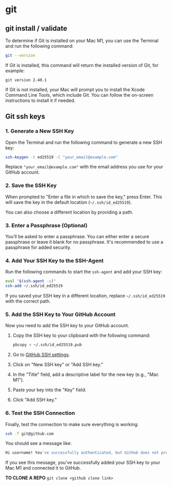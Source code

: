 # git


## git install / validate
To determine if Git is installed on your Mac M1, you can use the Terminal and run the following command:

```bash
git --version
```

If Git is installed, this command will return the installed version of Git, for example:

```
git version 2.40.1
```

If Git is not installed, your Mac will prompt you to install the Xcode Command Line Tools, which include Git. You can follow the on-screen instructions to install it if needed.

## Git ssh keys

### 1. **Generate a New SSH Key**

Open the Terminal and run the following command to generate a new SSH key:

```bash
ssh-keygen -t ed25519 -C "your_email@example.com"
```

Replace `"your_email@example.com"` with the email address you use for your GitHub account.

### 2. **Save the SSH Key**

When prompted to "Enter a file in which to save the key," press Enter. This will save the key in the default location (`~/.ssh/id_ed25519`).

You can also choose a different location by providing a path.

### 3. **Enter a Passphrase (Optional)**

You’ll be asked to enter a passphrase. You can either enter a secure passphrase or leave it blank for no passphrase. It's recommended to use a passphrase for added security.

### 4. **Add Your SSH Key to the SSH-Agent**

Run the following commands to start the `ssh-agent` and add your SSH key:

```bash
eval "$(ssh-agent -s)"
ssh-add ~/.ssh/id_ed25519
```

If you saved your SSH key in a different location, replace `~/.ssh/id_ed25519` with the correct path.

### 5. **Add the SSH Key to Your GitHub Account**

Now you need to add the SSH key to your GitHub account.

1. Copy the SSH key to your clipboard with the following command:

    ```bash
    pbcopy < ~/.ssh/id_ed25519.pub
    ```

2. Go to [GitHub SSH settings](https://github.com/settings/ssh/new).
3. Click on "New SSH key" or "Add SSH key."
4. In the "Title" field, add a descriptive label for the new key (e.g., "Mac M1").
5. Paste your key into the "Key" field.
6. Click "Add SSH key."

### 6. **Test the SSH Connection**

Finally, test the connection to make sure everything is working:

```bash
ssh -T git@github.com
```

You should see a message like:

```bash
Hi username! You've successfully authenticated, but GitHub does not provide shell access.
```

If you see this message, you’ve successfully added your SSH key to your Mac M1 and connected it to GitHub.


**TO CLONE A REPO**  `git clone <github clone link>`